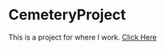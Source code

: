 # CemeteryProject
 This is a project for where I work.
<a href="https://john-enes.github.io/CemeteryProject/">Click Here</a>
